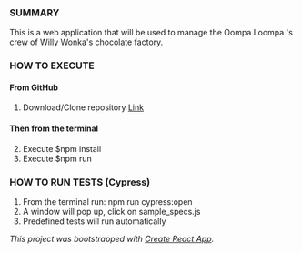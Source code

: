 ### SUMMARY

This is a web application that will be used to manage the Oompa Loompa 's crew of Willy Wonka's chocolate factory.

### HOW TO EXECUTE

#### From GitHub

1. Download/Clone repository [Link](https://github.com/rdnd0/umpa-loompa-hr)

#### Then from the terminal

2. Execute \$npm install
3. Execute \$npm run

### HOW TO RUN TESTS (Cypress)

1. From the terminal run: npm run cypress:open
2. A window will pop up, click on sample_specs.js
3. Predefined tests will run automatically

_This project was bootstrapped with [Create React App](https://github.com/facebook/create-react-app)._
